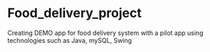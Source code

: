 # Food_delivery_project
Creating DEMO app for food delivery system with a pilot app using technologies such as Java, mySQL, Swing
